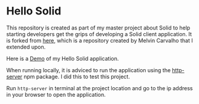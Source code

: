 # Hello Solid

This repository is created as part of my master project about Solid to help starting developers get the grips of developing a Solid client application. It is forked from [here](https://melvincarvalho.github.io/helloworld/), which is a repository created by Melvin Carvalho that I extended upon.

Here is a [Demo](https://wkokgit.github.io/hellosolid/) of my Hello Solid application.

When running locally, it is adviced to run the application using the [http-server](https://www.npmjs.com/package/http-server) npm package. I did this to test this project. 

Run ```http-server``` in terminal at the project location and go to the ip address in your browser to open the application. 
